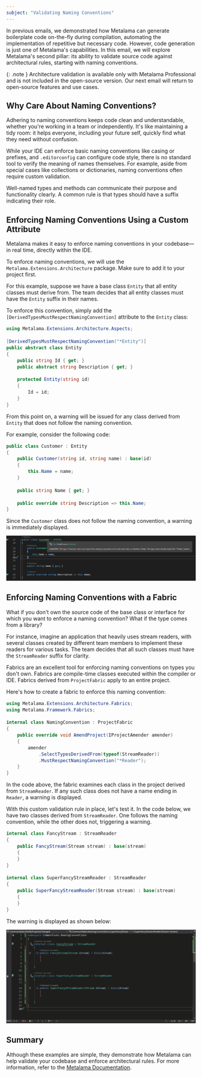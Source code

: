 ```yaml
---
subject: "Validating Naming Conventions"
---
```



In previous emails, we demonstrated how Metalama can generate boilerplate code on-the-fly during compilation, automating the implementation of repetitive but necessary code. However, code generation is just one of Metalama's capabilities. In this email, we will explore Metalama's second pillar: its ability to validate source code against architectural rules, starting with naming conventions.

{: .note }
Architecture validation is available only with Metalama Professional and is not included in the open-source version. Our next email will return to open-source features and use cases.

## Why Care About Naming Conventions?

Adhering to naming conventions keeps code clean and understandable, whether you're working in a team or independently. It's like maintaining a tidy room: it helps everyone, including your future self, quickly find what they need without confusion.

While your IDE can enforce basic naming conventions like casing or prefixes, and `.editorconfig` can configure code style, there is no standard tool to verify the meaning of names themselves. For example, aside from special cases like collections or dictionaries, naming conventions often require custom validation.

Well-named types and methods can communicate their purpose and functionality clearly. A common rule is that types should have a suffix indicating their role.

## Enforcing Naming Conventions Using a Custom Attribute

Metalama makes it easy to enforce naming conventions in your codebase—in real time, directly within the IDE.

To enforce naming conventions, we will use the `Metalama.Extensions.Architecture` package. Make sure to add it to your project first.

For this example, suppose we have a base class `Entity` that all entity classes must derive from. The team decides that all entity classes must have the `Entity` suffix in their names.

To enforce this convention, simply add the `[DerivedTypesMustRespectNamingConvention]` attribute to the `Entity` class:

```c#
using Metalama.Extensions.Architecture.Aspects;

[DerivedTypesMustRespectNamingConvention("*Entity")]
public abstract class Entity
{
    public string Id { get; }
    public abstract string Description { get; }

    protected Entity(string id)
    {
        Id = id;
    }
}
```

From this point on, a warning will be issued for any class derived from `Entity` that does not follow the naming convention.

For example, consider the following code:

```c#
public class Customer : Entity
{
    public Customer(string id, string name) : base(id)
    {
        this.Name = name;
    }

    public string Name { get; }

    public override string Description => this.Name;
}
```

Since the `Customer` class does not follow the naming convention, a warning is immediately displayed.

![](images/attribute-namingconvention.png)

## Enforcing Naming Conventions with a Fabric

What if you don't own the source code of the base class or interface for which you want to enforce a naming convention? What if the type comes from a library?

For instance, imagine an application that heavily uses stream readers, with several classes created by different team members to implement these readers for various tasks. The team decides that all such classes must have the `StreamReader` suffix for clarity.

Fabrics are an excellent tool for enforcing naming conventions on types you don't own. Fabrics are compile-time classes executed within the compiler or IDE. Fabrics derived from `ProjectFabric` apply to an entire project.

Here's how to create a fabric to enforce this naming convention:

```c#
using Metalama.Extensions.Architecture.Fabrics;
using Metalama.Framework.Fabrics;

internal class NamingConvention : ProjectFabric
{
    public override void AmendProject(IProjectAmender amender)
    {
        amender
            .SelectTypesDerivedFrom(typeof(StreamReader))
            .MustRespectNamingConvention("*Reader");
    }
}
```

In the code above, the fabric examines each class in the project derived from `StreamReader`. If any such class does not have a name ending in `Reader`, a warning is displayed.

With this custom validation rule in place, let's test it. In the code below, we have two classes derived from `StreamReader`. One follows the naming convention, while the other does not, triggering a warning.

```c#
internal class FancyStream : StreamReader
{
    public FancyStream(Stream stream) : base(stream)
    {
    }
}

internal class SuperFancyStreamReader : StreamReader
{
    public SuperFancyStreamReader(Stream stream) : base(stream)
    {
    }
}
```

The warning is displayed as shown below:

![](images/naming-conventions-1.gif)

## Summary

Although these examples are simple, they demonstrate how Metalama can help validate your codebase and enforce architectural rules. For more information, refer to the [Metalama Documentation](https://doc.metalama.net/conceptual/architecture/naming-conventions).
